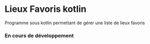 # Lieux Favoris kotlin
Programme sous kotlin permettant de gérer une liste de lieux favoris


### En cours de développement
